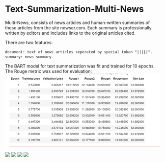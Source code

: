 # Text-Summarization-Multi-News

Multi-News, consists of news articles and human-written summaries of these articles from the site newser.com. Each summary is professionally written by editors and includes links to the original articles cited.

There are two features:

    document: text of news articles seperated by special token "|||||".
    summary: news summary.

The BART model for text summarization was fit and trained for 10 epochs.
The Rouge metric was used for evaluation:
<img src = "plots/1.epochs_table.png">

<img src = "plots/2.bart_rouge2.png">

<img src = "plots/3.bart_rougeLsum.png">

<img src = "plots/4.bart_rouge1.png">

<img src = "plots/5.bart_eval_rougeL.png">

